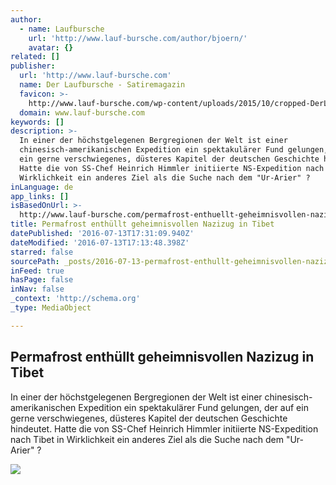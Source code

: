 ```yaml
---
author:
  - name: Laufbursche
    url: 'http://www.lauf-bursche.com/author/bjoern/'
    avatar: {}
related: []
publisher:
  url: 'http://www.lauf-bursche.com'
  name: Der Laufbursche - Satiremagazin
  favicon: >-
    http://www.lauf-bursche.com/wp-content/uploads/2015/10/cropped-DerLaufbursche_logo_513-192x192.jpg
  domain: www.lauf-bursche.com
keywords: []
description: >-
  In einer der höchstgelegenen Bergregionen der Welt ist einer
  chinesisch-amerikanischen Expedition ein spektakulärer Fund gelungen, der auf
  ein gerne verschwiegenes, düsteres Kapitel der deutschen Geschichte hindeutet.
  Hatte die von SS-Chef Heinrich Himmler initiierte NS-Expedition nach Tibet in
  Wirklichkeit ein anderes Ziel als die Suche nach dem "Ur-Arier" ?
inLanguage: de
app_links: []
isBasedOnUrl: >-
  http://www.lauf-bursche.com/permafrost-enthuellt-geheimnisvollen-nazizug-in-tibet/
title: Permafrost enthüllt geheimnisvollen Nazizug in Tibet
datePublished: '2016-07-13T17:31:09.940Z'
dateModified: '2016-07-13T17:13:48.398Z'
starred: false
sourcePath: _posts/2016-07-13-permafrost-enthullt-geheimnisvollen-nazizug-in-tibet.md
inFeed: true
hasPage: false
inNav: false
_context: 'http://schema.org'
_type: MediaObject

---
```

<article style=""><h1>Permafrost enthüllt geheimnisvollen Nazizug in Tibet</h1><p>In einer der höchstgelegenen Bergregionen der Welt ist einer chinesisch-amerikanischen Expedition ein spektakulärer Fund gelungen, der auf ein gerne verschwiegenes, düsteres Kapitel der deutschen Geschichte hindeutet. Hatte die von SS-Chef Heinrich Himmler initiierte NS-Expedition nach Tibet in Wirklichkeit ein anderes Ziel als die Suche nach dem "Ur-Arier" ?</p><img src="http://www.lauf-bursche.com/wp-content/uploads/2016/03/Laufbursche_Tibetzug_kl.jpg" /></article>